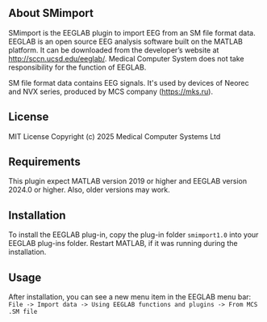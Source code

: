 ## About SMimport
SMimport is the EEGLAB plugin to import EEG from an SM file format data.
EEGLAB is an open source EEG analysis software built on the MATLAB platform. It can be
downloaded from the developer’s website at http://sccn.ucsd.edu/eeglab/. 
Medical Computer System does not take responsibility for the function of EEGLAB.

SM file format data contains EEG signals. It's used by devices of Neorec and NVX series,
produced by MCS company (https://mks.ru).

## License
MIT License
Copyright (c) 2025 Medical Computer Systems Ltd

## Requirements
This plugin expect MATLAB version 2019 or higher and EEGLAB version 2024.0 or higher.
Also, older versions may work.

## Installation
To install the EEGLAB plug-in, copy the plug-in folder `smimport1.0` into your
EEGLAB plug-ins folder. Restart MATLAB, if it was running during the installation.

## Usage
After installation, you can see a new menu item in the EEGLAB menu bar:
```File -> Import data -> Using EEGLAB functions and plugins -> From MCS .SM file```
